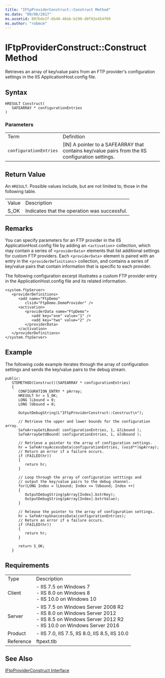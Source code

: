 ```yaml
---
title: "IFtpProviderConstruct::Construct Method"
ms.date: "09/06/2017"
ms.assetid: 897bde2f-6b40-46eb-b290-d0f92e454f09
ms.author: "robmcm"
---
```

# IFtpProviderConstruct::Construct Method
Retrieves an array of key/value pairs from an FTP provider's configuration settings in the IIS ApplicationHost.config file.  
  
## Syntax  
  
```cpp#  
HRESULT Construct(  
   SAFEARRAY * configurationEntries  
)  
```  
  
### Parameters  
  
|||  
|-|-|  
|Term|Definition|  
|`configurationEntries`|[IN] A pointer to a SAFEARRAY that contains key/value pairs from the IIS configuration settings.|  
  
## Return Value  
 An `HRESULT`. Possible values include, but are not limited to, those in the following table.  
  
|||  
|-|-|  
|Value|Description|  
|S_OK|Indicates that the operation was successful.|  
  
## Remarks  
 You can specify parameters for an FTP provider in the IIS ApplicationHost.config file by adding an <`activation`> collection, which may contain a series of <`providerData`> elements that list additional settings for custom FTP providers. Each <`providerData`> element is paired with an entry in the <`providerDefinitions`> collection, and contains a series of key/value pairs that contain information that is specific to each provider.  
  
 The following configuration excerpt illustrates a custom FTP provider entry in the ApplicationHost.config file and its related information.  
  
```  
<system.ftpServer>  
   <providerDefinitions>  
      <add name="FtpDemo"  
         clsid="FtpDemo.DemoProvider" />  
      <activation>  
         <providerData name="FtpDemo">  
            <add key="one" value="1" />  
            <add key="two" value="2" />  
         </providerData>  
      </activation>  
   </providerDefinitions>  
</system.ftpServer>  
```  
  
## Example  
 The following code example iterates through the array of configuration settings and sends the key/value pairs to the debug stream.  
  
```  
public:  
   STDMETHOD(Construct)(SAFEARRAY * configurationEntries)  
   {  
      CONFIGURATION_ENTRY * pArray;  
      HRESULT hr = S_OK;  
      LONG lLbound = 0;  
      LONG lUbound = 0;  
  
      OutputDebugString(L"IFtpProviderConstruct::Construct\n");  
  
      // Retrieve the upper and lower bounds for the configuration array.  
      SafeArrayGetLBound( configurationEntries, 1, &lLbound );  
      SafeArrayGetUBound( configurationEntries, 1, &lUbound );  
  
      // Retrieve a pointer to the array of configuration settings.  
      hr = SafeArrayAccessData(configurationEntries, (void**)&pArray);  
      // Return an error if a failure occurs.  
      if (FAILED(hr))  
      {  
         return hr;  
      }  
  
      // Loop through the array of configuration setttings and  
      // output the key/value pairs to the debug channel.  
      for(LONG Index = lLbound; Index <= lUbound; Index ++)  
      {  
         OutputDebugString(pArray[Index].bstrKey);  
         OutputDebugString(pArray[Index].bstrValue);  
      }  
  
      // Release the pointer to the array of configuration settings.  
      hr = SafeArrayUnaccessData(configurationEntries);  
      // Return an error if a failure occurs.  
      if (FAILED(hr))  
      {  
         return hr;  
      }  
  
      return S_OK;  
   }  
```  
  
## Requirements  
  
|||  
|-|-|  
|Type|Description|  
|Client|-   IIS 7.5 on                                          Windows 7<br />-   IIS 8.0 on                                          Windows 8<br />-   IIS 10.0 on                                          Windows 10|  
|Server|-   IIS 7.5 on                                          Windows Server 2008 R2<br />-   IIS 8.0 on                                          Windows Server 2012<br />-   IIS 8.5 on                                          Windows Server 2012 R2<br />-   IIS 10.0 on                                          Windows Server 2016|  
|Product|-   IIS 7.0,                                          IIS 7.5,                                          IIS 8.0,                                          IIS 8.5,                                          IIS 10.0|  
|Reference|ftpext.tlb|  
  
## See Also  
 [IFtpProviderConstruct Interface](../../ftp-extensibility-reference/native-code-api-reference/iftpproviderconstruct-interface.md)
